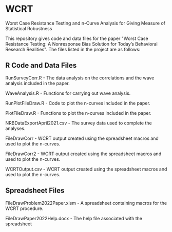 # WCRT
Worst Case Resistance Testing and n-Curve Analysis for Giving Measure of Statistical Robustness

This repository gives code and data files for the paper "Worst Case Resistance Testing: A Nonresponse Bias Solution for Today’s Behavioral Research Realities".
The files listed in the project are as follows:

R Code and Data Files
----------------------
RunSurveyCorr.R - The data analysis on the correlations and the wave analysis included in the paper.

WaveAnalysis.R - Functions for carrying out wave analysis.

RunPlotFileDraw.R - Code to plot the n-curves included in the paper.

PlotFileDraw.R - Functions to plot the n-curves included in the paper.

NRBDataExportApril2021.csv - The survey data used to complete the analyses.

FileDrawCorr - WCRT output created using the spreadsheet macros and used to plot the n-curves.

FileDrawCorr2 - WCRT output created using the spreadsheet macros and used to plot the n-curves.

WCRTOutput.csv - WCRT output created using the spreadsheet macros and used to plot the n-curves.


Spreadsheet Files
-----------------
FileDrawProblem2022Paper.xlsm - A spreadsheet containing macros for the WCRT procedure.

FileDrawPaper2022Help.docx - The help file associated with the spreadsheet
